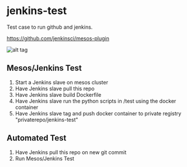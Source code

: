 # jenkins-test
Test case to run github and jenkins.

https://github.com/jenkinsci/mesos-plugin

![alt tag](https://ahunnargikar.files.wordpress.com/2014/05/docker_flow1.png)

## Mesos/Jenkins Test

1. Start a Jenkins slave on mesos cluster
2. Have Jenkins slave pull this repo
3. Have Jenkins slave build Dockerfile
3. Have Jenkins slave run the python scripts in /test using the docker container
5. Have Jenkins slave tag and push docker container to private registry "privaterepo/jenkins-test"


## Automated Test

1. Have Jenkins pull this repo on new git commit
2. Run Mesos/Jenkins Test


